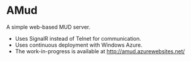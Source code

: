 AMud
====

A simple web-based MUD server.  

* Uses SignalR instead of Telnet for communication.
* Uses continuous deployment with Windows Azure.
* The work-in-progress is available at http://amud.azurewebsites.net/



